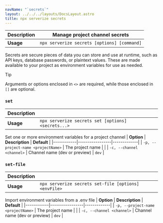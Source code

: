 ```yaml
---
navName: "`secrets`"
layout: ../../../layouts/DocsLayout.astro
title: npx serverize secrets
---
```



| **Description** | Manage project channel secrets |
|------------------|----------------------------------|
| **Usage**        | `npx serverize secrets [options] [command]` |

    
Secrets are secure pieces of data you can store and use at runtime, such as API keys, database passwords, or plaintext values. These are made available to your project as environment variables for use as needed.
> [!TIP]
> Arguments or options enclosed in `<>` are required, while those enclosed in `[]` are optional.
 
### `set`


| **Description** |  |
|------------------|----------------------------------|
| **Usage**        | `npx serverize secrets set [options] <secrets...>` |

    
Set one or more environment variables for a project channel
| **Option** | **Description** | **Default** |
|------------|-----------------|-------------|
| `-p, --project-name <projectName>` | The project name |  |
| `-c, --channel <channel>` | Channel name (dev or preview) | `dev` |
### `set-file`


| **Description** |  |
|------------------|----------------------------------|
| **Usage**        | `npx serverize secrets set-file [options] <envFile>` |

    
Import environment variables from a .env file
| **Option** | **Description** | **Default** |
|------------|-----------------|-------------|
| `-p, --project-name <projectName>` | The project name |  |
| `-c, --channel <channel>` | Channel name (dev or preview) | `dev` |